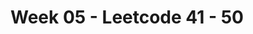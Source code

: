 <!--
 * @Description: 
 * @Versions: 
 * @Author: Vernon Cui
 * @Github: https://github.com/vernon97
 * @Date: 2020-11-24 20:13:43
 * @LastEditors: Vernon Cui
 * @LastEditTime: 2020-11-24 20:14:13
 * @FilePath: /Leetcode-notes/week05.md
-->
# Week 05 - Leetcode 41 - 50

